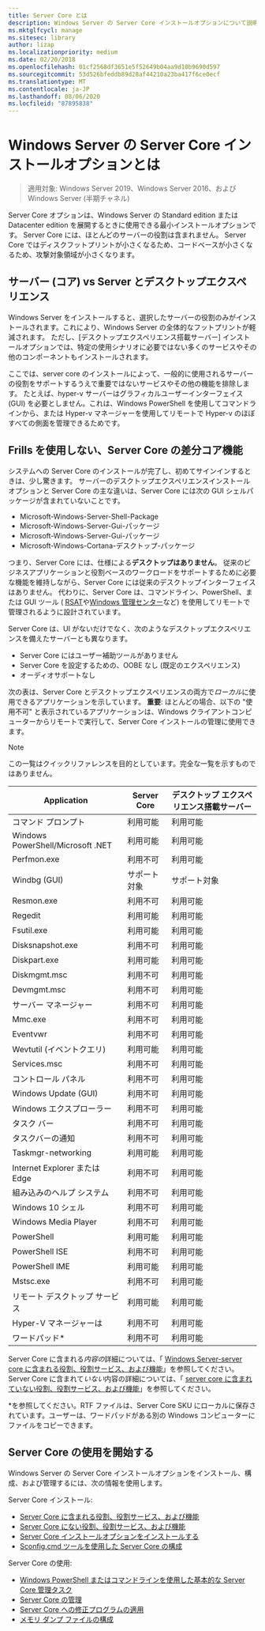 ```yaml
---
title: Server Core とは
description: Windows Server の Server Core インストールオプションについて説明します。
ms.mktglfcycl: manage
ms.sitesec: library
author: lizap
ms.localizationpriority: medium
ms.date: 02/20/2018
ms.openlocfilehash: 01cf2568df3651e5f52649b04aa9d10b9690d597
ms.sourcegitcommit: 53d526bfeddb89d28af44210a23ba417f6ce0ecf
ms.translationtype: MT
ms.contentlocale: ja-JP
ms.lasthandoff: 08/06/2020
ms.locfileid: "87895838"
---
```

# <a name="what-is-the-server-core-installation-option-in-windows-server"></a>Windows Server の Server Core インストールオプションとは

> 適用対象: Windows Server 2019、Windows Server 2016、および Windows Server (半期チャネル)

Server Core オプションは、Windows Server の Standard edition または Datacenter edition を展開するときに使用できる最小インストールオプションです。 Server Core には、ほとんどのサーバーの役割は含まれません。 Server Core ではディスクフットプリントが小さくなるため、コードベースが小さくなるため、攻撃対象領域が小さくなります。

## <a name="server-core-vs-server-with-desktop-experience"></a>サーバー (コア) vs Server とデスクトップエクスペリエンス

Windows Server をインストールすると、選択したサーバーの役割のみがインストールされます。これにより、Windows Server の全体的なフットプリントが軽減されます。 ただし、[デスクトップエクスペリエンス搭載サーバー] インストールオプションでは、特定の使用シナリオに必要ではない多くのサービスやその他のコンポーネントもインストールされます。

ここでは、server core のインストールによって、一般的に使用されるサーバーの役割をサポートするうえで重要ではないサービスやその他の機能を排除します。 たとえば、hyper-v サーバーはグラフィカルユーザーインターフェイス (GUI) を必要としません。これは、Windows PowerShell を使用してコマンドラインから、または Hyper-v マネージャーを使用してリモートで Hyper-v のほぼすべての側面を管理できるためです。

## <a name="the-server-core-difference---core-capabilities-without-the-frills"></a>Frills を使用しない、Server Core の差分コア機能

システムへの Server Core のインストールが完了し、初めてサインインするときは、少し驚きます。 サーバーのデスクトップエクスペリエンスインストールオプションと Server Core の主な違いは、Server Core には次の GUI シェルパッケージが含まれていないことです。

- Microsoft-Windows-Server-Shell-Package
- Microsoft-Windows-Server-Gui-パッケージ
- Microsoft-Windows-Server-Gui-パッケージ
- Microsoft-Windows-Cortana-デスクトップ-パッケージ

つまり、Server Core には、仕様による**デスクトップはありません**。 従来のビジネスアプリケーションと役割ベースのワークロードをサポートするために必要な機能を維持しながら、Server Core には従来のデスクトップインターフェイスはありません。 代わりに、Server Core は、コマンドライン、PowerShell、または GUI ツール ( [RSAT](../../remote/remote-server-administration-tools.md)や[Windows 管理センター](../../manage/windows-admin-center/overview.md)など) を使用してリモートで管理されるように設計されています。

Server Core は、UI がないだけでなく、次のようなデスクトップエクスペリエンスを備えたサーバーとも異なります。

- Server Core にはユーザー補助ツールがありません
- Server Core を設定するための、OOBE なし (既定のエクスペリエンス)
- オーディオサポートなし

次の表は、Server Core とデスクトップエクスペリエンスの両方で*ローカル*に使用できるアプリケーションを示しています。 **重要**: ほとんどの場合、以下の "使用不可" と表示されているアプリケーションは、Windows クライアントコンピューターからリモートで実行して、Server Core インストールの管理に使用できます。

> [!NOTE]
> この一覧はクイックリファレンスを目的としています。完全な一覧を示すものではありません。


| Application                        | Server Core     | デスクトップ エクスペリエンス搭載サーバー |
|------------------------------------|-----------------|--------------------------------|
| コマンド プロンプト                     | 利用可能       | 利用可能                      |
| Windows PowerShell/Microsoft .NET | 利用可能       | 利用可能                      |
| Perfmon.exe                        | 利用不可   | 利用可能                      |
| Windbg (GUI)                       | サポート対象       | サポート対象                      |
| Resmon.exe                         | 利用不可   | 利用可能                      |
| Regedit                            | 利用可能       | 利用可能                      |
| Fsutil.exe                         | 利用可能       | 利用可能                      |
| Disksnapshot.exe                   | 利用不可   | 利用可能                      |
| Diskpart.exe                       | 利用可能       | 利用可能                      |
| Diskmgmt.msc                       | 利用不可   | 利用可能                      |
| Devmgmt.msc                        | 利用不可   | 利用可能                      |
| サーバー マネージャー                     | 利用不可   | 利用可能                      |
| Mmc.exe                            | 利用不可   | 利用可能                      |
| Eventvwr                           | 利用不可   | 利用可能                      |
| Wevtutil (イベントクエリ)           | 利用可能       | 利用可能                      |
| Services.msc                       | 利用不可   | 利用可能                      |
| コントロール パネル                      | 利用不可   | 利用可能                      |
| Windows Update (GUI)               | 利用不可   | 利用可能                      |
| Windows エクスプローラー                   | 利用不可   | 利用可能                      |
| タスク バー                            | 利用不可   | 利用可能                      |
| タスクバーの通知              | 利用不可   | 利用可能                      |
| Taskmgr-networking                            | 利用可能       | 利用可能                      |
| Internet Explorer または Edge          | 利用不可   | 利用可能                      |
| 組み込みのヘルプ システム               | 利用不可   | 利用可能                      |
| Windows 10 シェル                   | 利用不可   | 利用可能                      |
| Windows Media Player               | 利用不可   | 利用可能                      |
| PowerShell                         | 利用可能       | 利用可能                      |
| PowerShell ISE                     | 利用不可   | 利用可能                      |
| PowerShell IME                     | 利用可能       | 利用可能                      |
| Mstsc.exe                          | 利用不可   | 利用可能                      |
| リモート デスクトップ サービス            | 利用可能       | 利用可能                      |
| Hyper-V マネージャーは                    | 利用不可   | 利用可能                      |
| ワードパッド\*                          | 利用不可   | 利用可能                      |


Server Core に含まれる*内容の*詳細については、「 [Windows Server-server core に含まれる役割、役割サービス、および機能](server-core-roles-and-services.md)」を参照してください。 Server Core に含まれて*いない*内容の詳細については、「 [server core に含まれていない役割、役割サービス、および機能](server-core-removed-roles.md)」を参照してください。

\*を参照してください。RTF ファイルは、Server Core SKU にローカルに保存されています。ユーザーは、ワードパッドがある別の Windows コンピューターにファイルをコピーできます。

## <a name="get-started-using-server-core"></a>Server Core の使用を開始する

Windows Server の Server Core インストールオプションをインストール、構成、および管理するには、次の情報を使用します。

Server Core インストール:
- [Server Core に含まれる役割、役割サービス、および機能](server-core-roles-and-services.md)
- [Server Core にない役割、役割サービス、および機能](server-core-removed-roles.md)
- [Server Core インストールオプションをインストールする](../../get-started/getting-started-with-server-core.md)
- [Sconfig.cmd ツールを使用した Server Core の構成](../../get-started/sconfig-on-ws2016.md)

Server Core の使用:
- [Windows PowerShell またはコマンドラインを使用した基本的な Server Core 管理タスク](server-core-administer.md)
- [Server Core の管理](server-core-manage.md)
- [Server Core への修正プログラムの適用](server-core-servicing.md)
- [メモリ ダンプ ファイルの構成](server-core-memory-dump.md)
